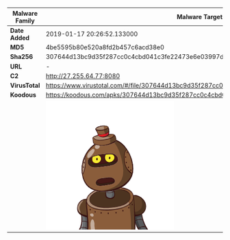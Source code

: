 | Malware Family | Malware Targeting South Koreans                              |
| -------------- | ------------------------------------------------------------ |
| **Date Added** | 2019-01-17 20:26:52.133000                                                   |
| **MD5**        | 4be5595b80e520a8fd2b457c6acd38e0                             |
| **Sha256**     | 307644d13bc9d35f287cc0c4cbd041c3fe22473e6e03997d8b741f2d5208e536 |
| **URL**        | -                                                            |
| **C2**         | http://27.255.64.77:8080 |
| **VirusTotal** | https://www.virustotal.com/#/file/307644d13bc9d35f287cc0c4cbd041c3fe22473e6e03997d8b741f2d5208e536/detection |
| **Koodous**    | https://koodous.com/apks/307644d13bc9d35f287cc0c4cbd041c3fe22473e6e03997d8b741f2d5208e536 |
|                | ![](../assets/307644d13bc9d35f287cc0c4cbd041c3fe22473e6e03997d8b741f2d5208e536.png) |